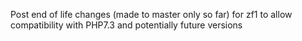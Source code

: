 Post end of life changes (made to master only so far) for zf1 to allow compatibility with PHP7.3 and potentially future versions
